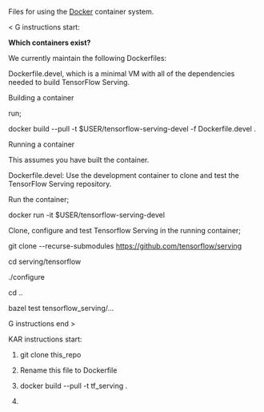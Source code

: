 Files for using the [Docker](http://www.docker.com) container system.

< G instructions start: 

<b> Which containers exist? </b>

We currently maintain the following Dockerfiles:

Dockerfile.devel, which is a minimal VM with all of the dependencies needed to build TensorFlow Serving.

Building a container

run;

docker build --pull -t $USER/tensorflow-serving-devel -f Dockerfile.devel .

Running a container

This assumes you have built the container.

Dockerfile.devel: Use the development container to clone and test the TensorFlow Serving repository.

Run the container;

docker run -it $USER/tensorflow-serving-devel

Clone, configure and test Tensorflow Serving in the running container;

git clone --recurse-submodules https://github.com/tensorflow/serving

cd serving/tensorflow

./configure

cd ..

bazel test tensorflow_serving/...

G instructions end > 

KAR instructions start: 

1. git clone this_repo 

2. Rename this file to Dockerfile 

3. docker build --pull -t tf_serving . 

4. 






